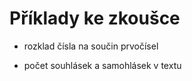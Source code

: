 Příklady ke zkoušce
===================

+ rozklad čísla na součin prvočísel

+ počet souhlásek a samohlásek v textu

